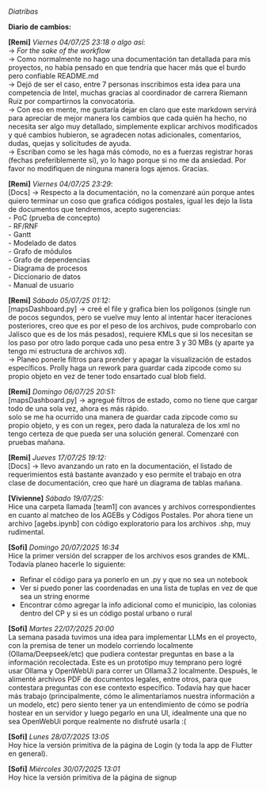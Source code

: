 *Diatribas*

**Diario de cambios:**

**[Remi]**
*Viernes 04/07/25 23:18 o algo así*:
<br>-> *For the sake of the workflow*
<br>-> Como normalmente no hago una documentación tan detallada para mis proyectos, no había pensado en que tendría que hacer más que el burdo pero confiable README.md
<br>-> Dejó de ser el caso, entre 7 personas inscribimos esta idea para una competencia de Intel, muchas gracias al coordinador de carrera Riemann Ruiz por compartirnos la convocatoria. 
<br>-> Con eso en mente, me gustaría dejar en claro que este markdown servirá para apreciar de mejor manera los cambios que cada quién ha hecho, no necesita ser algo muy detallado, simplemente explicar archivos modificados y qué cambios hubieron, se agradecen notas adicionales, comentarios, dudas, quejas y solicitudes de ayuda.
<br>-> Escriban como se les haga más cómodo, no es a fuerzas registrar horas (fechas preferiblemente sí), yo lo hago porque si no me da ansiedad. Por favor no modifiquen de ninguna manera logs ajenos. Gracias.
<br>

**[Remi]**
*Viernes 04/07/25 23:29*:
<br>[Docs] -> Respecto a la documentación, no la comenzaré aún porque antes quiero terminar un coso que grafica códigos postales, igual les dejo la lista de documentos que tendremos, acepto sugerencias:
<br> - PoC (prueba de concepto)
<br> - RF/RNF
<br> - Gantt
<br> - Modelado de datos
<br> - Grafo de módulos
<br> - Grafo de dependencias
<br> - Diagrama de procesos
<br> - Diccionario de datos
<br> - Manual de usuario

**[Remi]**
*Sábado 05/07/25 01:12:*
<br> [mapsDashboard.py] -> creé el file y grafica bien los polígonos (single run de pocos segundos, pero se vuelve muy lento al intentar hacer iteraciones posteriores, creo que es por el peso de los archivos, pude comprobarlo con Jalisco que es de los más pesados), requiere KMLs que si los necesitan se los paso por otro lado porque cada uno pesa entre 3 y 30 MBs (y aparte ya tengo mi estructura de archivos xd). 
<br> -> Planeo ponerle filtros para prender y apagar la visualización de estados específicos. Prolly haga un rework para guardar cada zipcode como su propio objeto en vez de tener todo ensartado cual blob field.

**[Remi]**
*Domingo 06/07/25 20:51:*
<br> [mapsDashboard.py] -> agregué filtros de estado, como no tiene que cargar todo de una sola vez, ahora es más rápido.
<br> solo se me ha ocurrido una manera de guardar cada zipcode como su propio objeto, y es con un regex, pero dada la naturaleza de los xml no tengo certeza de que pueda ser una solución general. Comenzaré con pruebas mañana.

**[Remi]**
*Jueves 17/07/25 19:12:*
<br> [Docs] -> llevo avanzando un rato en la documentación, el listado de requerimientos está bastante avanzado y eso permite el trabajo en otra clase de documentación, creo que haré un diagrama de tablas mañana.

**[Vivienne]**
*Sábado 19/07/25:*
<br> Hice una carpeta llamada [team1] con avances y archivos correspondientes en cuanto al matcheo de los AGEBs y Códigos Postales. Por ahora tiene un archivo [agebs.ipynb] con código exploratorio para los archivos .shp, muy rudimental.

**[Sofi]**
*Domingo 20/07/2025 16:34*
<br> Hice la primer versión del scrapper de los archivos esos grandes de KML. Todavía planeo hacerle lo siguiente: 
- Refinar el código para ya ponerlo en un .py y que no sea un notebook
- Ver si puedo poner las coordenadas en una lista de tuplas en vez de que sea un string enorme
- Encontrar cómo agregar la info adicional como el municipio, las colonias dentro del CP y si es un código postal urbano o rural

**[Sofi]**
*Martes 22/07/2025 20:00*
<br> La semana pasada tuvimos una idea para implementar LLMs en el proyecto, con la premisa de tener un modelo corriendo localmente (Ollama/Deepseek/etc) que pudiera contestar preguntas en base a la información recolectada. Este es un prototipo muy temprano pero logré usar Ollama y OpenWebUi para correr un Ollama3.2 localmente. Después, le alimenté archivos PDF de documentos legales, entre otros, para que contestara preguntas con ese contexto específico. Todavía hay que hacer más trabajo (principalmente, cómo le alimentaríamos nuestra información a un modelo, etc) pero siento tener ya un entendimiento de cómo se podría hostear en un servidor y luego pegarlo en una UI, idealmente una que no sea OpenWebUi porque realmente no disfruté usarla :( 

**[Sofi]**
*Lunes 28/07/2025 13:05*
<br> Hoy hice la versión primitiva de la página de Login (y toda la app de Flutter en general). 

**[Sofi]**
*Miércoles 30/07/2025 13:01*
<br> Hoy hice la versión primitiva de la página de signup
